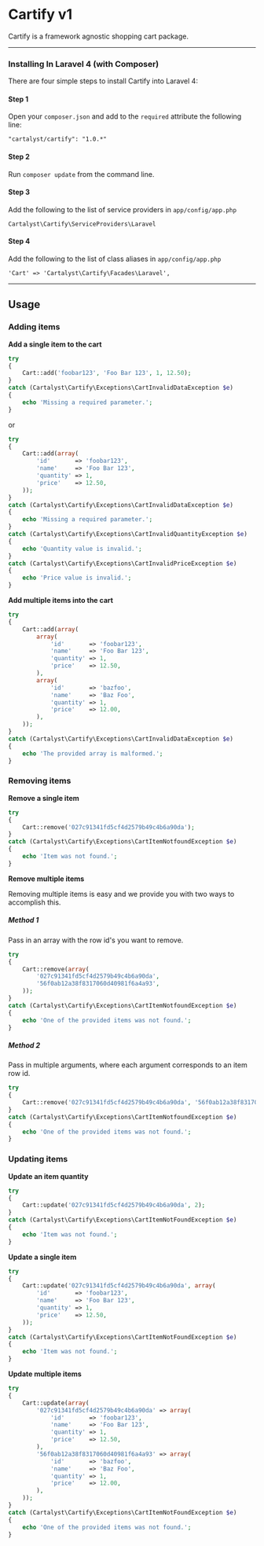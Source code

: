 Cartify v1
===============

Cartify is a framework agnostic shopping cart package.

------

### Installing In Laravel 4 (with Composer)

There are four simple steps to install Cartify into Laravel 4:

#### Step 1

Open your `composer.json` and add to the `required` attribute the following line:

	"cartalyst/cartify": "1.0.*"

#### Step 2

Run `composer update` from the command line.

#### Step 3

Add the following to the list of service providers in `app/config/app.php`

	Cartalyst\Cartify\ServiceProviders\Laravel

#### Step 4

Add the following to the list of class aliases in `app/config/app.php`

	'Cart' => 'Cartalyst\Cartify\Facades\Laravel',

------

## Usage

### Adding items

**Add a single item to the cart**

```php
try
{
	Cart::add('foobar123', 'Foo Bar 123', 1, 12.50);
}
catch (Cartalyst\Cartify\Exceptions\CartInvalidDataException $e)
{
	echo 'Missing a required parameter.';
}
```

or

```php
try
{
	Cart::add(array(
		'id'       => 'foobar123',
		'name'     => 'Foo Bar 123',
		'quantity' => 1,
		'price'    => 12.50,
	));
}
catch (Cartalyst\Cartify\Exceptions\CartInvalidDataException $e)
{
	echo 'Missing a required parameter.';
}
catch (Cartalyst\Cartify\Exceptions\CartInvalidQuantityException $e)
{
	echo 'Quantity value is invalid.';
}
catch (Cartalyst\Cartify\Exceptions\CartInvalidPriceException $e)
{
	echo 'Price value is invalid.';
}
```

**Add multiple items into the cart**

```php
try
{
	Cart::add(array(
		array(
			'id'       => 'foobar123',
			'name'     => 'Foo Bar 123',
			'quantity' => 1,
			'price'    => 12.50,
		),
		array(
			'id'       => 'bazfoo',
			'name'     => 'Baz Foo',
			'quantity' => 1,
			'price'    => 12.00,
		),
	));
}
catch (Cartalyst\Cartify\Exceptions\CartInvalidDataException $e)
{
	echo 'The provided array is malformed.';
}
```

### Removing items

**Remove a single item**

```php
try
{
	Cart::remove('027c91341fd5cf4d2579b49c4b6a90da');
}
catch (Cartalyst\Cartify\Exceptions\CartItemNotfoundException $e)
{
	echo 'Item was not found.';
}
```

**Remove multiple items**

Removing multiple items is easy and we provide you with two ways to accomplish this.

##### Method 1

Pass in an array with the row id's you want to remove.

```php
try
{
	Cart::remove(array(
		'027c91341fd5cf4d2579b49c4b6a90da',
		'56f0ab12a38f8317060d40981f6a4a93',
	));
}
catch (Cartalyst\Cartify\Exceptions\CartItemNotfoundException $e)
{
	echo 'One of the provided items was not found.';
}
```

##### Method 2

Pass in multiple arguments, where each argument corresponds to an item row id.

```php
try
{
	Cart::remove('027c91341fd5cf4d2579b49c4b6a90da', '56f0ab12a38f8317060d40981f6a4a93');
}
catch (Cartalyst\Cartify\Exceptions\CartItemNotfoundException $e)
{
	echo 'One of the provided items was not found.';
}
```

### Updating items

**Update an item quantity**

```php
try
{
	Cart::update('027c91341fd5cf4d2579b49c4b6a90da', 2);
}
catch (Cartalyst\Cartify\Exceptions\CartItemNotFoundException $e)
{
	echo 'Item was not found.';
}
```

**Update a single item**

```php
try
{
	Cart::update('027c91341fd5cf4d2579b49c4b6a90da', array(
		'id'       => 'foobar123',
		'name'     => 'Foo Bar 123',
		'quantity' => 1,
		'price'    => 12.50,
	));
}
catch (Cartalyst\Cartify\Exceptions\CartItemNotFoundException $e)
{
	echo 'Item was not found.';
}
```

**Update multiple items**

```php
try
{
	Cart::update(array(
		'027c91341fd5cf4d2579b49c4b6a90da' => array(
			'id'       => 'foobar123',
			'name'     => 'Foo Bar 123',
			'quantity' => 1,
			'price'    => 12.50,
		),
		'56f0ab12a38f8317060d40981f6a4a93' => array(
			'id'       => 'bazfoo',
			'name'     => 'Baz Foo',
			'quantity' => 1,
			'price'    => 12.00,
		),
	));
}
catch (Cartalyst\Cartify\Exceptions\CartItemNotFoundException $e)
{
	echo 'One of the provided items was not found.';
}
```

